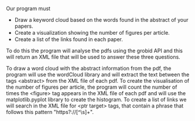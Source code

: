 Our program must

- Draw a keyword cloud based on the words found in the abstract of your papers.
- Create a visualization showing the number of ﬁgures per article.
- Create a list of the links found in each paper.

To do this the program will analyse the pdfs using the grobid API and this will return an XML file that will be used to answer these three questions.

To draw a word cloud with the abstract information from the pdf, the program will use the wordCloud library and will extract the text between the <abstract></abstract> tags <abstract<abstract>> from the XML file of each pdf.
To create the visualisation of the number of figures per article, the program will count the number of times the <figure<abstract>> tag appears in the XML file of each pdf and will use the matplotlib.pyplot library to create the histogram.
To create a list of links we will  search in the XML file for <ptr target<abstract>> tags, that contain a phrase that follows this pattern "https?://[^\s]+".
